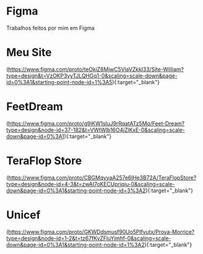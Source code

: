 # Figma
Trabalhos feitos por mim em Figma

# Meu Site
(https://www.figma.com/proto/teOkiZ8MjwC5VlaVZkkI33/Site-William?type=design&t=VzOKP3yyTJLQHGq1-0&scaling=scale-down&page-id=0%3A1&starting-point-node-id=1%3A5){:target="_blank"}

# FeetDream
(https://www.figma.com/proto/g9jKW1sluJ9rRqatATz5Mq/Feet-Dream?type=design&node-id=37-182&t=VWtWlb16O4jZlKxE-0&scaling=scale-down&page-id=0%3A1){:target="_blank"}

# TeraFlop Store
(https://www.figma.com/proto/CBGMqyyaA257e6lHe3B72A/TeraFlopStore?type=design&node-id=4-3&t=zwAI7oKECUpriqiu-0&scaling=scale-down&page-id=0%3A1&starting-point-node-id=3%3A2){:target="_blank"}

# Unicef
(https://www.figma.com/proto/GKWDdsmusf90Uo5PIfvutx/Prova-Morrice?type=design&node-id=1-2&t=tz67fKvZFluYimhf-0&scaling=scale-down&page-id=0%3A1&starting-point-node-id=1%3A2){:target="_blank"}
